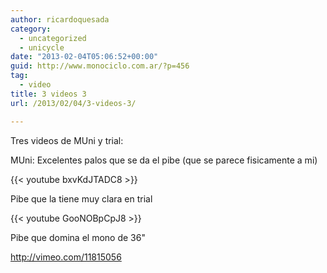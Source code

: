```yaml
---
author: ricardoquesada
category:
  - uncategorized
  - unicycle
date: "2013-02-04T05:06:52+00:00"
guid: http://www.monociclo.com.ar/?p=456
tag:
  - video
title: 3 videos 3
url: /2013/02/04/3-videos-3/

---
```

Tres videos de MUni y trial:

MUni: Excelentes palos que se da el pibe (que se parece fisicamente a mi)

{{< youtube bxvKdJTADC8 >}}

Pibe que la tiene muy clara en trial

{{< youtube GooNOBpCpJ8 >}}

Pibe que domina el mono de 36"

http://vimeo.com/11815056

